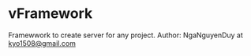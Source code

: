 vFramework
==========

Framewwork to create server for any project.
Author: NgaNguyenDuy at kyo1508@gmail.com
